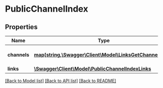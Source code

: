 # PublicChannelIndex

## Properties
Name | Type | Description | Notes
------------ | ------------- | ------------- | -------------
**channels** | [**map[string,\Swagger\Client\Model\LinksGetChannelsLink]**](LinksGetChannelsLink.md) | The key is the country iso code | [optional] 
**links** | [**\Swagger\Client\Model\PublicChannelIndexLinks**](PublicChannelIndexLinks.md) |  | [optional] 

[[Back to Model list]](../README.md#documentation-for-models) [[Back to API list]](../README.md#documentation-for-api-endpoints) [[Back to README]](../README.md)


